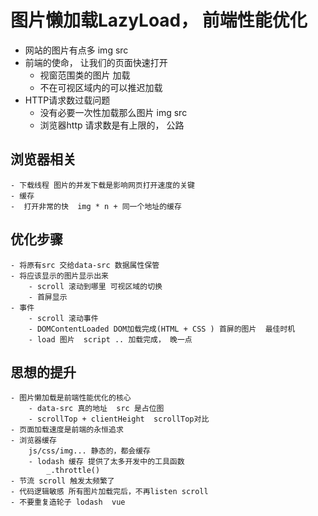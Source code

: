 # 图片懒加载LazyLoad， 前端性能优化

- 网站的图片有点多
    img  src 
- 前端的使命， 让我们的页面快速打开
    - 视窗范围类的图片 加载
    - 不在可视区域内的可以推迟加载
- HTTP请求数过载问题
    - 没有必要一次性加载那么图片
        img src 
    - 浏览器http 请求数是有上限的，
        公路 


## 浏览器相关
    - 下载线程 图片的并发下载是影响网页打开速度的关键
    - 缓存
    -  打开非常的快  img * n + 同一个地址的缓存 

## 优化步骤
    - 将原有src 交给data-src 数据属性保管 
    - 将应该显示的图片显示出来
        - scroll 滚动到哪里 可视区域的切换
        - 首屏显示 
    - 事件
        - scroll 滚动事件
        - DOMContentLoaded DOM加载完成(HTML + CSS ) 首屏的图片  最佳时机
        - load 图片  script .. 加载完成， 晚一点

## 思想的提升
    - 图片懒加载是前端性能优化的核心
        - data-src 真的地址  src 是占位图
        - scrollTop + clientHeight  scrollTop对比
    - 页面加载速度是前端的永恒追求 
    - 浏览器缓存
        js/css/img... 静态的，都会缓存
        - lodash 缓存 提供了太多开发中的工具函数
            _.throttle() 
    - 节流 scroll 触发太频繁了
    - 代码逻辑敏感 所有图片加载完后，不再listen scroll
    - 不要重复造轮子 lodash  vue 